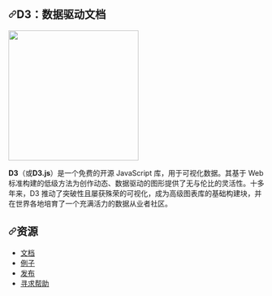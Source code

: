 <div class="Box-sc-g0xbh4-0 bJMeLZ js-snippet-clipboard-copy-unpositioned" data-hpc="true"><article class="markdown-body entry-content container-lg" itemprop="text"><h1 tabindex="-1" dir="auto"><a id="user-content-d3-data-driven-documents" class="anchor" aria-hidden="true" tabindex="-1" href="#d3-data-driven-documents"><svg class="octicon octicon-link" viewBox="0 0 16 16" version="1.1" width="16" height="16" aria-hidden="true"><path d="m7.775 3.275 1.25-1.25a3.5 3.5 0 1 1 4.95 4.95l-2.5 2.5a3.5 3.5 0 0 1-4.95 0 .751.751 0 0 1 .018-1.042.751.751 0 0 1 1.042-.018 1.998 1.998 0 0 0 2.83 0l2.5-2.5a2.002 2.002 0 0 0-2.83-2.83l-1.25 1.25a.751.751 0 0 1-1.042-.018.751.751 0 0 1-.018-1.042Zm-4.69 9.64a1.998 1.998 0 0 0 2.83 0l1.25-1.25a.751.751 0 0 1 1.042.018.751.751 0 0 1 .018 1.042l-1.25 1.25a3.5 3.5 0 1 1-4.95-4.95l2.5-2.5a3.5 3.5 0 0 1 4.95 0 .751.751 0 0 1-.018 1.042.751.751 0 0 1-1.042.018 1.998 1.998 0 0 0-2.83 0l-2.5 2.5a1.998 1.998 0 0 0 0 2.83Z"></path></svg></a><font style="vertical-align: inherit;"><font style="vertical-align: inherit;">D3：数据驱动文档</font></font></h1>
<p dir="auto"><a href="https://d3js.org" rel="nofollow"><img src="/d3/d3/raw/main/docs/public/logo.svg" width="256" height="256" style="max-width: 100%;"></a></p>
<p dir="auto"><strong><font style="vertical-align: inherit;"><font style="vertical-align: inherit;">D3</font></font></strong><font style="vertical-align: inherit;"><font style="vertical-align: inherit;">（或</font></font><strong><font style="vertical-align: inherit;"><font style="vertical-align: inherit;">D3.js</font></font></strong><font style="vertical-align: inherit;"><font style="vertical-align: inherit;">）是一个免费的开源 JavaScript 库，用于可视化数据。</font><font style="vertical-align: inherit;">其基于 Web 标准构建的低级方法为创作动态、数据驱动的图形提供了无与伦比的灵活性。</font><font style="vertical-align: inherit;">十多年来，D3 推动了突破性且屡获殊荣的可视化，成为高级图表库的基础构建块，并在世界各地培育了一个充满活力的数据从业者社区。</font></font></p>
<h2 tabindex="-1" dir="auto"><a id="user-content-resources" class="anchor" aria-hidden="true" tabindex="-1" href="#resources"><svg class="octicon octicon-link" viewBox="0 0 16 16" version="1.1" width="16" height="16" aria-hidden="true"><path d="m7.775 3.275 1.25-1.25a3.5 3.5 0 1 1 4.95 4.95l-2.5 2.5a3.5 3.5 0 0 1-4.95 0 .751.751 0 0 1 .018-1.042.751.751 0 0 1 1.042-.018 1.998 1.998 0 0 0 2.83 0l2.5-2.5a2.002 2.002 0 0 0-2.83-2.83l-1.25 1.25a.751.751 0 0 1-1.042-.018.751.751 0 0 1-.018-1.042Zm-4.69 9.64a1.998 1.998 0 0 0 2.83 0l1.25-1.25a.751.751 0 0 1 1.042.018.751.751 0 0 1 .018 1.042l-1.25 1.25a3.5 3.5 0 1 1-4.95-4.95l2.5-2.5a3.5 3.5 0 0 1 4.95 0 .751.751 0 0 1-.018 1.042.751.751 0 0 1-1.042.018 1.998 1.998 0 0 0-2.83 0l-2.5 2.5a1.998 1.998 0 0 0 0 2.83Z"></path></svg></a><font style="vertical-align: inherit;"><font style="vertical-align: inherit;">资源</font></font></h2>
<ul dir="auto">
<li><a href="https://d3js.org" rel="nofollow"><font style="vertical-align: inherit;"><font style="vertical-align: inherit;">文档</font></font></a></li>
<li><a href="https://observablehq.com/@d3/gallery" rel="nofollow"><font style="vertical-align: inherit;"><font style="vertical-align: inherit;">例子</font></font></a></li>
<li><a href="https://github.com/d3/d3/releases"><font style="vertical-align: inherit;"><font style="vertical-align: inherit;">发布</font></font></a></li>
<li><a href="https://d3js.org/community" rel="nofollow"><font style="vertical-align: inherit;"><font style="vertical-align: inherit;">寻求帮助</font></font></a></li>
</ul>
</article></div>
